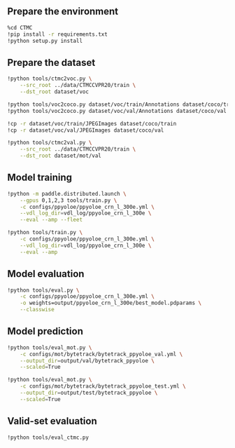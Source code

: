 ## Prepare the environment

```bash
%cd CTMC
!pip install -r requirements.txt
!python setup.py install
```

## Prepare the dataset

```bash
!python tools/ctmc2voc.py \
    --src_root ../data/CTMCCVPR20/train \
    --dst_root dataset/voc

!python tools/voc2coco.py dataset/voc/train/Annotations dataset/coco/train.json
!python tools/voc2coco.py dataset/voc/val/Annotations dataset/coco/val.json

!cp -r dataset/voc/train/JPEGImages dataset/coco/train
!cp -r dataset/voc/val/JPEGImages dataset/coco/val
```


```bash
!python tools/ctmc2val.py \
    --src_root ../data/CTMCCVPR20/train \
    --dst_root dataset/mot/val
```

## Model training

```bash
!python -m paddle.distributed.launch \
    --gpus 0,1,2,3 tools/train.py \
    -c configs/ppyoloe/ppyoloe_crn_l_300e.yml \
    --vdl_log_dir=vdl_log/ppyoloe_crn_l_300e \
    --eval --amp --fleet
```

```bash
!python tools/train.py \
    -c configs/ppyoloe/ppyoloe_crn_l_300e.yml \
    --vdl_log_dir=vdl_log/ppyoloe_crn_l_300e \
    --eval --amp
```

## Model evaluation

```bash
!python tools/eval.py \
    -c configs/ppyoloe/ppyoloe_crn_l_300e.yml \
    -o weights=output/ppyoloe_crn_l_300e/best_model.pdparams \
    --classwise
```

## Model prediction

```bash
!python tools/eval_mot.py \
    -c configs/mot/bytetrack/bytetrack_ppyoloe_val.yml \
    --output_dir=output/val/bytetrack_ppyoloe \
    --scaled=True
```

```bash
!python tools/eval_mot.py \
    -c configs/mot/bytetrack/bytetrack_ppyoloe_test.yml \
    --output_dir=output/test/bytetrack_ppyoloe \
    --scaled=True
```

## Valid-set evaluation

```bash
!python tools/eval_ctmc.py
```


